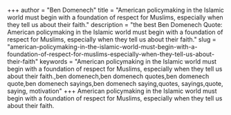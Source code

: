 +++
author = "Ben Domenech"
title = "American policymaking in the Islamic world must begin with a foundation of respect for Muslims, especially when they tell us about their faith."
description = "the best Ben Domenech Quote: American policymaking in the Islamic world must begin with a foundation of respect for Muslims, especially when they tell us about their faith."
slug = "american-policymaking-in-the-islamic-world-must-begin-with-a-foundation-of-respect-for-muslims-especially-when-they-tell-us-about-their-faith"
keywords = "American policymaking in the Islamic world must begin with a foundation of respect for Muslims, especially when they tell us about their faith.,ben domenech,ben domenech quotes,ben domenech quote,ben domenech sayings,ben domenech saying,quotes, sayings,quote, saying, motivation"
+++
American policymaking in the Islamic world must begin with a foundation of respect for Muslims, especially when they tell us about their faith.
